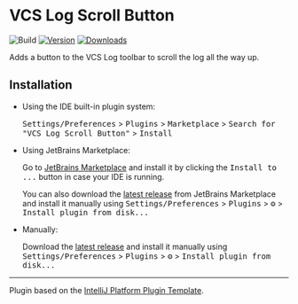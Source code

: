 # VCS Log Scroll Button

![Build](https://github.com/cypressious/intellij-vcs-log-scroll/workflows/Build/badge.svg)
[![Version](https://img.shields.io/jetbrains/plugin/v/25563.svg)](https://plugins.jetbrains.com/plugin/25563)
[![Downloads](https://img.shields.io/jetbrains/plugin/d/25563.svg)](https://plugins.jetbrains.com/plugin/25563)

<!-- Plugin description -->
Adds a button to the VCS Log toolbar to scroll the log all the way up.
<!-- Plugin description end -->

## Installation

- Using the IDE built-in plugin system:
  
  <kbd>Settings/Preferences</kbd> > <kbd>Plugins</kbd> > <kbd>Marketplace</kbd> > <kbd>Search for "VCS Log Scroll Button"</kbd> >
  <kbd>Install</kbd>
  
- Using JetBrains Marketplace:

  Go to [JetBrains Marketplace](https://plugins.jetbrains.com/plugin/25563) and install it by clicking the <kbd>Install to ...</kbd> button in case your IDE is running.

  You can also download the [latest release](https://plugins.jetbrains.com/plugin/25563/versions) from JetBrains Marketplace and install it manually using
  <kbd>Settings/Preferences</kbd> > <kbd>Plugins</kbd> > <kbd>⚙️</kbd> > <kbd>Install plugin from disk...</kbd>

- Manually:

  Download the [latest release](https://github.com/cypressious/intellij-vcs-log-scroll/releases/latest) and install it manually using
  <kbd>Settings/Preferences</kbd> > <kbd>Plugins</kbd> > <kbd>⚙️</kbd> > <kbd>Install plugin from disk...</kbd>


---
Plugin based on the [IntelliJ Platform Plugin Template][template].

[template]: https://github.com/JetBrains/intellij-platform-plugin-template
[docs:plugin-description]: https://plugins.jetbrains.com/docs/intellij/plugin-user-experience.html#plugin-description-and-presentation
